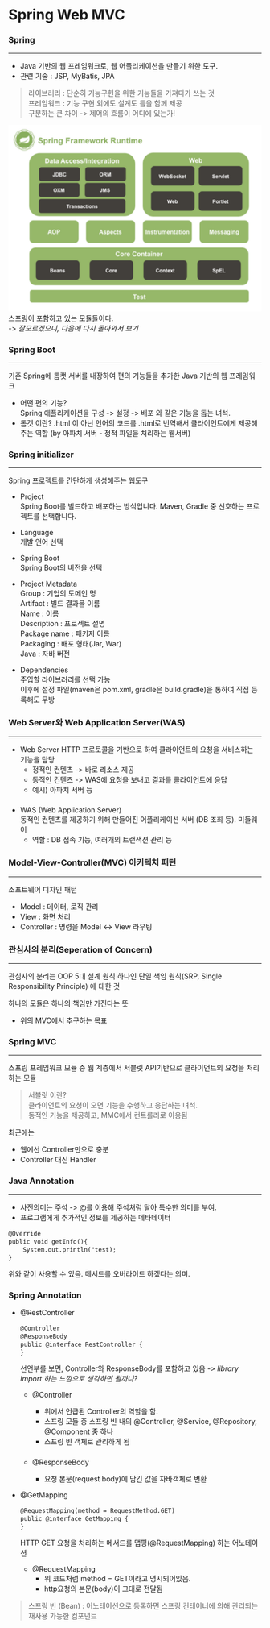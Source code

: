 # Spring Web MVC


### **Spring**
---
* Java 기반의 웹 프레임워크로, 웹 어플리케이션을 만들기 위한 도구.
* 관련 기술 : JSP, MyBatis, JPA 

> 라이브러리 : 단순히 기능구현을 위한 기능들을 가져다가 쓰는 것    
> 프레임워크 : 기능 구현 외에도 설계도 틀을 함께 제공   
> 구분하는 큰 차이 -> 제어의 흐름이 어디에 있는가!

![Alt text](image-7.png)
스프링이 포함하고 있는 모듈들이다.   
-> *잘모르겠으니, 다음에 다시 돌아와서 보기*


### **Spring Boot**
---
기존 Spring에 톰캣 서버를 내장하여 편의 기능들을 추가한 Java 기반의 웹 프레임워크
* 어떤 편의 기능?   
Spring 애플리케이션을 구성 -> 설정 -> 배포 와 같은 기능을 돕는 녀석.
* 톰켓 이란? .html 이 아닌 언어의 코드를 .html로 번역해서 클라이언트에게 제공해주는 역할 (by 아파치 서버 - 정적 파일을 처리하는 웹서버)


### **Spring initializer**
---
Spring 프로젝트를 간단하게 생성해주는 웹도구
- Project  
Spring Boot를 빌드하고 배포하는 방식입니다. Maven, Gradle 중 선호하는 프로젝트를 선택합니다.

* Language   
개발 언어 선택

* Spring Boot   
Spring Boot의 버전을 선택

* Project Metadata   
Group : 기업의 도메인 명   
Artifact : 빌드 결과물 이름   
Name : 이름   
Description : 프로젝트 설명   
Package name : 패키지 이름   
Packaging : 배포 형태(Jar, War)   
Java : 자바 버전   

* Dependencies   
주입할 라이브러리를 선택 가능   
이후에 설정 파일(maven은 pom.xml, gradle은 build.gradle)을 통하여 직접 등록해도 무방

###

### Web Server와 Web Application Server(WAS)
---
* Web Server
HTTP 프로토콜을 기반으로 하여 클라이언트의 요청을 서비스하는 기능을 담당
    * 정적인 컨텐츠 -> 바로 리소스 제공
    * 동적인 컨텐츠 -> WAS에 요청을 보내고 결과를 클라이언트에 응답
    * 예시) 아파치 서버 등

###
* WAS (Web Application Server)  
동적인 컨텐츠를 제공하기 위해 만들어진 어플리케이션 서버 (DB 조회 등). 미들웨어 
    * 역할 : DB 접속 기능, 여러개의 트랜잭션 관리 등

### Model-View-Controller(MVC) 아키텍처 패턴
---
소프트웨어 디자인 패턴
* Model : 데이터, 로직 관리
* View : 화면 처리
* Controller : 명령을 Model <-> View 라우팅

### 관심사의 분리(Seperation of Concern)
---
관심사의 분리는 OOP 5대 설계 원칙 하나인 단일 책임 원칙(SRP, Single Responsibility Principle) 에 대한 것

하나의 모듈은 하나의 책임만 가진다는 뜻

* 위의 MVC에서 추구하는 목표

### Spring MVC
---
스프링 프레임워크 모듈 중 웹 계층에서 서블릿 API기반으로 클라이언트의 요청을 처리하는 모듈

> 서블릿 이란?   
클라이언트의 요청이 오면 기능을 수행하고 응답하는 녀석.   
동적인 기능을 제공하고, MMC에서 컨트롤러로 이용됨

최근에는
- 웹에선 Controller만으로 충분
- Controller 대신 Handler

### Java Annotation
---
* 사전의미는 주석 -> @를 이용해 주석처럼 달아 특수한 의미를 부여. 
* 프로그램에게 추가적인 정보를 제공하는 메타데이터

```
@Override
public void getInfo(){
    System.out.println("test);
}
```
위와 같이 사용할 수 있음. 메서드를 오버라이드 하겠다는 의미.

### Spring Annotation
- @RestController
    ```
    @Controller
    @ResponseBody
    public @interface RestController {
    }
    ```
    선언부를 보면, Controller와 ResponseBody를 포함하고 있음 *-> library import 하는 느낌으로 생각하면 될까나?*
    - @Controller
        * 위에서 언급된 Controller의 역할을 함.
        * 스프링 모듈 중 스프링 빈 내의 @Controller, @Service, @Repository, @Component 중 하나
        * 스프링 빈 객체로 관리하게 됨
        ###

    - @ResponseBody  
        * 요청 본문(request body)에 담긴 값을 자바객체로 변환 
    
- @GetMapping
    ```
    @RequestMapping(method = RequestMethod.GET)
    public @interface GetMapping {
    }
    ```
    HTTP GET 요청을 처리하는 메서드를 맵핑(@RequestMapping) 하는 어노테이션
    - @RequestMapping   
        * 위 코드처럼 method = GET이라고 명시되어있음.
        * http요청의 본문(body)이 그대로 전달됨

> 스프링 빈 (Bean) : 어노테이션으로 등록하면 스프링 컨테이너에 의해 관리되는 재사용 가능한 컴포넌트